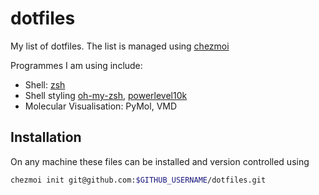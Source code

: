 # dotfiles
My list of dotfiles.
The list is managed using [chezmoi](https://www.chezmoi.io/quick-start/)

Programmes I am using include:

- Shell: [zsh](https://www.zsh.org/)
- Shell styling [oh-my-zsh](https://ohmyz.sh/), [powerlevel10k](https://github.com/romkatv/powerlevel10k)
- Molecular Visualisation: PyMol, VMD

## Installation

On any machine these files can be installed and version controlled using

```bash
chezmoi init git@github.com:$GITHUB_USERNAME/dotfiles.git
```
